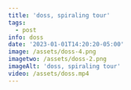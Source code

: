 ```yaml
---
title: 'doss, spiraling tour'
tags:
  - post
info: doss
date: '2023-01-01T14:20:20-05:00'
image: /assets/doss-4.png
imagetwo: /assets/doss-2.png
imageAlt: 'doss, spiraling tour'
video: /assets/doss.mp4
---
```


